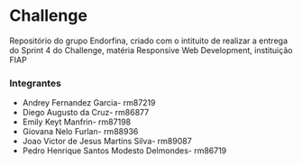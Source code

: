 # Challenge
Repositório do grupo Endorfina, criado com o intituito de realizar a entrega do Sprint 4 do Challenge, matéria Responsive Web Development, instituição FIAP

### Integrantes
<ul>
  <li>Andrey Fernandez Garcia- rm87219</li>
  <li>Diego Augusto da Cruz- rm86877</li>
  <li>Emily Keyt Manfrin- rm87198</li>
  <li>Giovana Nelo Furlan- rm88936</li>
  <li>Joao Victor de Jesus Martins Silva- rm89087</li>
  <li>Pedro Henrique Santos Modesto Delmondes- rm86719</li>
</ul>
